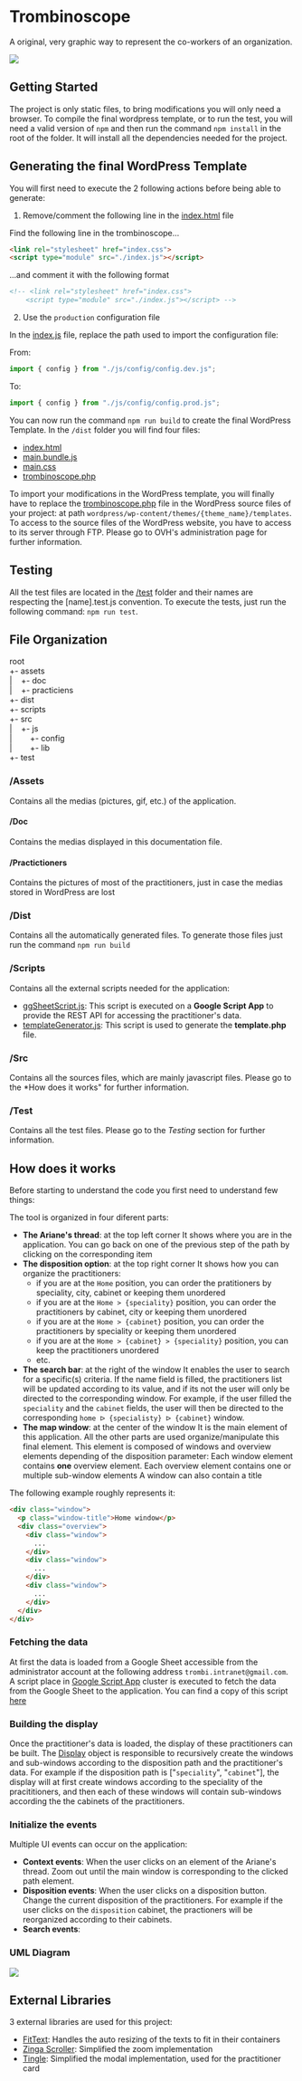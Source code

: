 # Trombinoscope

A original, very graphic way to represent the co-workers of an organization.
  
<img src="./assets/doc/trombi_demo.gif"/>
  
## Getting Started

The project is only static files, to bring modifications you will only need a browser.
To compile the final wordpress template, or to run the test, you will need a valid version of `npm` and then run the command `npm install` in the root of the folder. It will install all the dependencies needed for the project.

## Generating the final WordPress Template
  
You will first need to execute the 2 following actions before being able to generate:
  
1. Remove/comment the following line in the [index.html](./src/index.html) file

Find the following line in the trombinoscope...
```html
<link rel="stylesheet" href="index.css">
<script type="module" src="./index.js"></script>
```

...and comment it with the following format
```html
<!-- <link rel="stylesheet" href="index.css">
    <script type="module" src="./index.js"></script> -->
```

2. Use the `production` configuration file

In the [index.js](./src/index.js) file, replace the path used to import the configuration file:

From:
```javascript
import { config } from "./js/config/config.dev.js";
```

To:
```javascript
import { config } from "./js/config/config.prod.js";
```

You can now run the command `npm run build` to create the final WordPress Template. In the `/dist` folder you will find four files:
- [index.html](./dist/index.html)
- [main.bundle.js](./dist/main.bundle.js)
- [main.css](./dist/main.css)
- [trombinoscope.php](./dist/template.php)

To import your modifications in the WordPress template, you will finally have to replace the [trombinoscope.php](./dist/template.php) file in the WordPress source files of your project: at path `wordpress/wp-content/themes/{theme_name}/templates`.
To access to the source files of the WordPress website, you have to access to its server through FTP. Please go to OVH's administration page for further information. 

## Testing

All the test files are located in the [/test](./test) folder and their names are respecting the [name].test.js convention.
To execute the tests, just run the following command: `npm run test`.

## File Organization

root  
 +- assets  
 |&nbsp;&nbsp;&nbsp;&nbsp;+- doc  
 |&nbsp;&nbsp;&nbsp;&nbsp;+- practiciens  
 +- dist  
 +- scripts  
 +- src  
 |&nbsp;&nbsp;&nbsp;&nbsp;+- js  
 |&nbsp;&nbsp;&nbsp;&nbsp;&nbsp;&nbsp;&nbsp;&nbsp;+- config  
 |&nbsp;&nbsp;&nbsp;&nbsp;&nbsp;&nbsp;&nbsp;&nbsp;+- lib  
 +- test  

### /Assets

Contains all the medias (pictures, gif, etc.) of the application.

#### /Doc

Contains the medias displayed in this documentation file.

#### /Practictioners

Contains the pictures of most of the practitioners, just in case the medias stored in WordPress are lost

### /Dist

Contains all the automatically generated files. To generate those files just run the command `npm run build`

### /Scripts

Contains all the external scripts needed for the application:
- [ggSheetScript.js](./scripts/ggSheetScript.js): This script is executed on a **Google Script App** to provide the REST API for accessing the practitioner's data.
- [templateGenerator.js](./scripts/templateGenerator.js): This script is used to generate the **template.php** file.

### /Src

Contains all the sources files, which are mainly javascript files. Please go to the *How does it works" for further information.

### /Test

Contains all the test files. Please go to the *Testing* section for further information.

## How does it works

Before starting to understand the code you first need to understand few things:

The tool is organized in four diferent parts:
- **The Ariane's thread**: at the top left corner
It shows where you are in the application. You can go back on one of the previous step of the path by clicking on the corresponding item 
- **The disposition option**: at the top right corner
It shows how you can organize the practitioners:
  - if you are at the `Home` position, you can order the pratitioners by speciality, city, cabinet or keeping them unordered
  - if you are at the `Home > {speciality}` position, you can order the practitioners by cabinet, city or keeping them unordered
  - if you are at the `Home > {cabinet}` position, you can order the practitioners by speciality or keeping them unordered
  - if you are at the `Home > {cabinet} > {speciality}` position, you can keep the practitioners unordered
  - etc.
- **The search bar**: at the right of the window
It enables the user to search for a specific(s) criteria. If the name field is filled, the practitioners list will be updated according to its value, and if its not the user will only be directed to the corresponding window. 
For example, if the user filled the `speciality` and the `cabinet` fields, the user will then be directed to the corresponding `home ᐅ {specialisty} ᐅ {cabinet}` window.
- **The map window**: at the center of the window
It is the main element of this application. All the other parts are used organize/manipulate this final element. This element is composed of windows and overview elements depending of the disposition parameter:
Each window element contains **one** overview element.
Each overview element contains one or multiple sub-window elements
A window can also contain a title

The following example roughly represents it:
```html
<div class="window">
  <p class="window-title">Home window</p>
  <div class="overview">
    <div class="window">
      ...
    </div>
    <div class="window">
      ...
    </div>
    <div class="window">
      ...
    </div>
  </div>
</div>
```

### Fetching the data

At first the data is loaded from a Google Sheet accessible from the administrator account at the following address `trombi.intranet@gmail.com`. A script place in [Google Script App](https://script.google.com/) cluster is executed to fetch the data from the Google Sheet to the application. You can find a copy of this script [here](./scripts/ggSheetScript.js)

### Building the display

Once the practitioner's data is loaded, the display of these practitioners can be built. The [Display](./src/js/Display.js) object is responsible to recursively create the windows and sub-windows according to the disposition path and the practitioner's data.
For example if the disposition path is ["`speciality`", "`cabinet`"], the display will at first create windows according to the speciality of the pracititioners, and then each of these windows will contain sub-windows according the the cabinets of the practitioners.

### Initialize the events

Multiple UI events can occur on the application:
- **Context events**: When the user clicks on an element of the Ariane's thread. Zoom out until the main window is corresponding to the clicked path element.
- **Disposition events**: When the user clicks on a disposition button. Change the current disposition of the practitioners. For example if the user clicks on the `disposition` cabinet, the practioners will be reorganized according to their cabinets.
- **Search events**: 

### UML Diagram

<img src="./assets/doc/UML.png"/>

## External Libraries

3 external libraries are used for this project:

- [FitText](https://github.com/adactio/FitText.js): Handles the auto resizing of the texts to fit in their containers
- [Zinga Scroller](https://github.com/doctyper/zynga-scroller): Simplified the zoom implementation
- [Tingle](https://github.com/deathbeds/tingle): Simplified the modal implementation, used for the practitioner card
